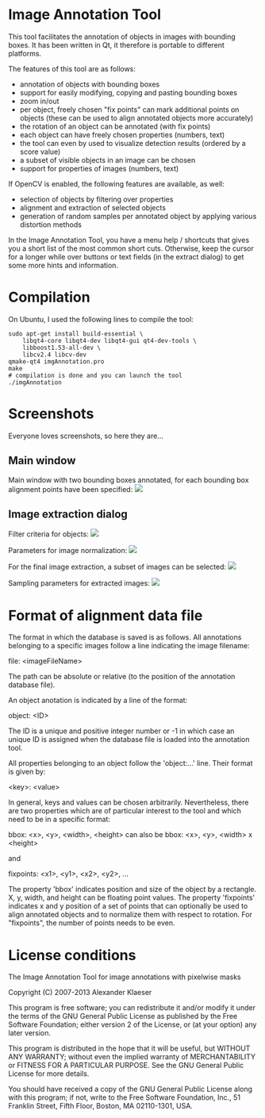 Image Annotation Tool
=====================

This tool facilitates the annotation of objects in images with bounding boxes. It has been written in Qt, it therefore is portable to different platforms.

The features of this tool are as follows:
* annotation of objects with bounding boxes
* support for easily modifying, copying and pasting bounding boxes
* zoom in/out
* per object, freely chosen "fix points" can mark additional points on objects (these can be used to align annotated objects more accurately)
* the rotation of an object can be annotated (with fix points)
* each object can have freely chosen properties (numbers, text)
* the tool can even by used to visualize detection results (ordered by a score value)
* a subset of visible objects in an image can be chosen
* support for properties of images (numbers, text)

If OpenCV is enabled, the following features are available, as well:
* selection of objects by filtering over properties
* alignment and extraction of selected objects
* generation of random samples per annotated object by applying various distortion methods

In the Image Annotation Tool, you have a menu help / shortcuts that gives you a short list of the most common short cuts. Otherwise, keep the cursor for a longer while over buttons or text fields (in the extract dialog) to get some more hints and information.

Compilation
===========

On Ubuntu, I used the following lines to compile the tool:

	sudo apt-get install build-essential \
		libqt4-core libqt4-dev libqt4-gui qt4-dev-tools \
		libboost1.53-all-dev \
		libcv2.4 libcv-dev
	qmake-qt4 imgAnnotation.pro
	make
	# compilation is done and you can launch the tool
	./imgAnnotation

Screenshots
===========

Everyone loves screenshots, so here they are...

Main window
-----------

Main window with two bounding boxes annotated, for each bounding box alignment points have been specified:
![](https://raw.github.com/alexklaeser/imgAnnotation/master/screenshots/main_window.png)

Image extraction dialog
-------------------------

Filter criteria for objects:
![](https://raw.github.com/alexklaeser/imgAnnotation/master/screenshots/extraction1_object_selection.png)

Parameters for image normalization:
![](https://raw.github.com/alexklaeser/imgAnnotation/master/screenshots/extraction2_normalization.png)

For the final image extraction, a subset of images can be selected:
![](https://raw.github.com/alexklaeser/imgAnnotation/master/screenshots/extraction3_subset_selection.png)

Sampling parameters for extracted images:
![](https://raw.github.com/alexklaeser/imgAnnotation/master/screenshots/extraction4_resampling.png)

Format of alignment data file
=============================

The format in which the database is saved is as follows. All annotations belonging to a specific images follow a line indicating the image filename:

file: &lt;imageFileName&gt;

The path can be absolute or relative (to the position of the annotation database file). 

An object anotation is indicated by a line of the format:

object: &lt;ID&gt;

The ID is a unique and positive integer number or -1 in which case an unique ID is assigned when the database file is loaded into the annotation tool.

All properties belonging to an object follow the 'object:...' line. Their format is given by:

&lt;key&gt;: &lt;value&gt;

In general, keys and values can be chosen arbitrarily. Nevertheless, there are two properties which are of particular interest to the tool and which need to be in a specific format:

bbox: &lt;x&gt;, &lt;y&gt;, &lt;width&gt;, &lt;height&gt;
can also be
bbox: &lt;x&gt;, &lt;y&gt;, &lt;width&gt; x &lt;height&gt;

and

fixpoints: &lt;x1&gt;, &lt;y1&gt;, &lt;x2&gt;, &lt;y2&gt;, ...

The property 'bbox' indicates position and size of the object by a rectangle. X, y, width, and height can be floating point values. The property 'fixpoints' indicates x and y position of a set of points that can optionally be used to align annotated objects and to normalize them with respect to rotation. For "fixpoints", the number of points needs to be even.

License conditions
==================

The Image Annotation Tool for image annotations with pixelwise masks

Copyright (C) 2007-2013 Alexander Klaeser

This program is free software; you can redistribute it and/or
modify it under the terms of the GNU General Public License
as published by the Free Software Foundation; either version 2
of the License, or (at your option) any later version.

This program is distributed in the hope that it will be useful,
but WITHOUT ANY WARRANTY; without even the implied warranty of
MERCHANTABILITY or FITNESS FOR A PARTICULAR PURPOSE.  See the
GNU General Public License for more details.

You should have received a copy of the GNU General Public License
along with this program; if not, write to the Free Software
Foundation, Inc., 51 Franklin Street, Fifth Floor, Boston, MA  02110-1301, USA.

